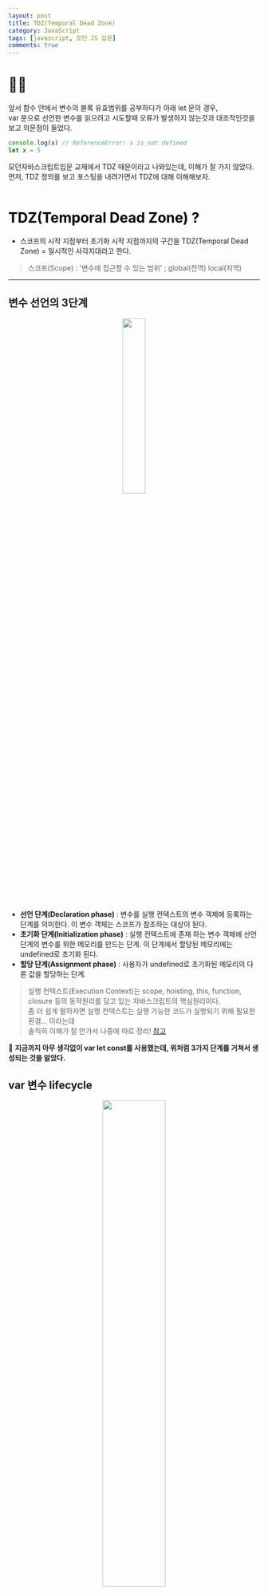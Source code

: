 ```yaml
---
layout: post
title: TDZ(Temporal Dead Zone)
category: JavaScript
tags: [javascript, 모던 JS 입문]
comments: true
---
```


# 🤷‍♂️ 
앞서 함수 안에서 변수의 블록 유효범위를 공부하다가 아래 let 문의 경우,   
var 문으로 선언한 변수를 읽으려고 시도할때 오류가 발생하지 않는것과 대조적인것을 보고 의문점이 들었다.
```javascript
console.log(x) // ReferenceError: x is not defined
let x = 5
```
모던자바스크립트입문 교재에서 TDZ 때문이라고 나와있는데, 이해가 잘 가지 않았다.   
먼저, TDZ 정의를 보고 포스팅을 내려가면서 TDZ에 대해 이해해보자.   
<br>

# <font color='black'> TDZ(Temporal Dead Zone) ? </font>
- 스코프의 시작 지점부터 초기화 시작 지점까지의 구간을 TDZ(Temporal Dead Zone) = 일시적인 사각지대라고 한다.
> 스코프(Scope) : '변수에 접근할 수 있는 범위' ; global(전역) local(지역)

---

## 변수 선언의 3단계
<p align="center"><img width="30%" src="https://user-images.githubusercontent.com/76654131/138394994-39408b4b-068d-4532-9f68-7f5995aecb35.png"></p>

- **선언 단계(Declaration phase)** : 변수를 실행 컨텍스트의 변수 객체에 등록하는 단계를 의미한다. 이 변수 객체는 스코프가 참조하는 대상이 된다.
- **초기화 단계(Initialization phase)** : 실행 컨텍스트에 존재 하는 변수 객체에 선언 단계의 변수를 위한 메모리를 만드는 단계. 이 단계에서 할당된 메모리에는 undefined로 초기화 된다.
- **할당 단계(Assignment phase)** : 사용자가 undefined로 초기화된 메모리의 다른 값을 할당하는 단계.

> 실행 컨텍스트(Execution Context)는 scope, hoisting, this, function, closure 등의 동작원리를 담고 있는 자바스크립트의 핵심원리이다.   
좀 더 쉽게 말하자면 실행 컨텍스트는 실행 가능한 코드가 실행되기 위해 필요한 환경... 이라는데   
솔직히 이해가 잘 안가서 나중에 따로 정리!  [참고](https://poiemaweb.com/js-execution-context)

🔎 **지금까지 아무 생각없이 var let const를 사용했는데, 위처럼 3가지 단계를 거쳐서 생성되는 것을 알았다.**

## var 변수 lifecycle
<p align="center"><img width="50%" src="https://user-images.githubusercontent.com/76654131/138396433-1c4dac06-0098-451e-8b03-19baf5d2f4e9.png">
</p>

- var 같은 경우 선언과 동시에 undefined라는 값으로 초기화가 된다. 즉, 선언 단계와 초기화 단계를 동시에 진행
- 그렇기 때문에 변수를 선언하기 전에 호출을 해도 undefined로 호출이 되는 호이스팅이 발생!

```javascript
console.log(x) // undefined
var x = 5
```

## let(const) 변수 lifecycle
<p align="center"><img width="50%" src="https://user-images.githubusercontent.com/76654131/138398124-93fd95dc-fb4c-4315-bff8-e7ba22661832.png"></p>

- let , const 변수들도 실행 컨텍스트 생성단계에서 메모리에 매핑이 일어나면서 호이스팅이 일어나지만 var 변수와 달리 초기화 단계가 일어나지 않는다.
- 그래서 실행 컨텍스트에 변수를 등록했지만, 메모리가 할당이 되질 않아 접근할 수 없어 참조 에러(ReferenceError)가 발생하는 것이었다.   
<br>
나는 지금까지 이런것도 모르고, <u>그냥 호이스팅이 되지 않는구나</u>라고 오해를 했던것이다.

🔥 **즉, let const 또한 선언 단계에서 실행 컨텍스트 변수 객체에 등록이 되어 호이스팅이 되지만,**  
**&nbsp;&nbsp;&nbsp;&nbsp;&nbsp;&nbsp;TDZ 구간에 의해 메모리가 할당이 되질 않아 참조 에러(ReferenceError) 발생하는 것이다.**
   
<br>
<br>
<br>

>**Reference**   
본 포스팅은 아래 사이트를 참조 및 인용하여 개인공부 용도로 작성되었습니다.   
잘못된 내용 피드백 주시면 반영하겠습니다. 감사합니다.   
[https://noogoonaa.tistory.com/78](https://noogoonaa.tistory.com/78)   
[https://caferion.netlify.app/JavaScript/variable/](https://caferion.netlify.app/JavaScript/variable/)
